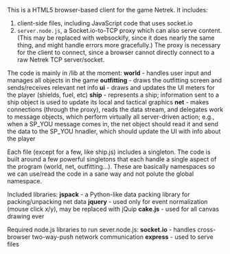This is a HTML5 browser-based client for the game Netrek.  It includes:
  1. client-side files, including JavaScript code that uses socket.io
  2. `server.node.js`, a Socket.io-to-TCP proxy which can also serve content.  (This may be replaced with websockify, since it does nearly the same thing, and might handle errors more gracefully.)  The proxy is necessary for the client to connect, since a browser cannot directly connect to a raw Netrek TCP server/socket.

The code is mainly in /lib at the moment:
**world** - handles user input and manages all objects in the game
**outfitting** - draws the outfitting screen and sends/receives relevant net info
**ui** - draws and updates the UI meters for the player (shields, fuel, etc)
**ship** - represents a ship; information sent to a ship object is used to update its local and tactical graphics
**net** - makes connections (through the proxy), reads the data stream, and delegates work to message objects, which perform virtually all server-driven action; e.g., when a SP\_YOU message comes in, the net object should read it and send the data to the SP\_YOU hnadler, which should update the UI with info about the player

Each file (except for a few, like ship.js) includes a singleton.  The code is built around a few powerful singletons that each handle a single aspect of the program (world, net, outfitting...).  These are basically namespaces so we can use/read the code in a sane way and not polute the global namespace.

Included libraries:
**jspack** - a Python-like data packing library for packing/unpacking net data
**jquery** - used only for event normalization (mouse click x/y), may be replaced with jQuip
**cake.js** - used for all canvas drawing ever

Required node.js libraries to run sever.node.js:
**socket.io** - handles cross-browser two-way-push network communication
**express** - used to serve files
